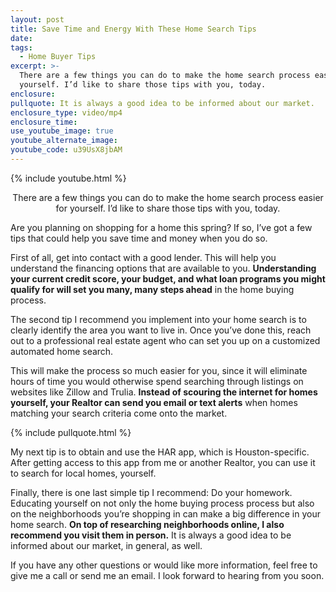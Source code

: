```yaml
---
layout: post
title: Save Time and Energy With These Home Search Tips
date:
tags:
  - Home Buyer Tips
excerpt: >-
  There are a few things you can do to make the home search process easier for
  yourself. I’d like to share those tips with you, today.
enclosure:
pullquote: It is always a good idea to be informed about our market.
enclosure_type: video/mp4
enclosure_time:
use_youtube_image: true
youtube_alternate_image:
youtube_code: u39UsX8jbAM
---
```


{% include youtube.html %}

<center>There are a few things you can do to make the home search process easier for yourself. I’d like to share those tips with you, today.</center>

Are you planning on shopping for a home this spring? If so, I’ve got a few tips that could help you save time and money when you do so.&nbsp;

First of all, get into contact with a good lender. This will help you understand the financing options that are available to you. **Understanding your current credit score, your budget, and what loan programs you might qualify for will set you many, many steps ahead** in the home buying process.

The second tip I recommend you implement into your home search is to clearly identify the area you want to live in. Once you’ve done this, reach out to a professional real estate agent who can set you up on a customized automated home search.&nbsp;

This will make the process so much easier for you, since it will eliminate hours of time you would otherwise spend searching through listings on websites like Zillow and Trulia. **Instead of scouring the internet for homes yourself, your Realtor can send you email or text alerts** when homes matching your search criteria come onto the market.

{% include pullquote.html %}

My next tip is to obtain and use the HAR app, which is Houston-specific. After getting access to this app from me or another Realtor, you can use it to search for local homes, yourself.&nbsp;

Finally, there is one last simple tip I recommend: Do your homework. Educating yourself on not only the home buying process process but also on the neighborhoods you’re shopping in can make a big difference in your home search. **On top of researching neighborhoods online, I also recommend you visit them in person.** It is always a good idea to be informed about our market, in general, as well.&nbsp;

If you have any other questions or would like more information, feel free to give me a call or send me an email. I look forward to hearing from you soon.<br>&nbsp;